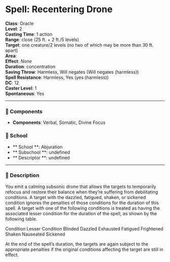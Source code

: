 
# Spell: Recentering Drone
**Class**: Oracle  
**Level**: 2  
**Casting Time**: 1 action  
**Range**: close (25 ft. + 2 ft./5 levels)  
**Target**: one creature/2 levels (no two of which may be more than 30 ft. apart)  
**Area**:   
**Effect**: _None_  
**Duration**: concentration  
**Saving Throw**: Harmless, Will negates (Will negates (harmless))  
**Spell Resistance**: Harmless, Yes (yes (harmless))  
**DC**: 12  
**Caster Level**: 1  
**Spontaneous**: Yes

---

### 🔮 Components
- **Components**: Verbal, Somatic, Divine Focus

### 🏫 School
- ** School **: Abjuration
- ** Subschool **: undefined
- ** Descriptor **: undefined
---

### 📜 Description
You emit a calming subsonic drone that allows the targets to temporarily refocus and restore their balance when they’re suffering from debilitating conditions. A target with the dazzled, fatigued, shaken, or sickened condition ignores the penalties of those conditions for the duration of this spell. A target with one of the following conditions is treated as having the associated lesser condition for the duration of the spell, as shown by the following table.

Condition Lesser Condition
Blinded      Dazzled
Exhausted   Fatigued
Frightened   Shaken
Nauseated   Sickened

At the end of the spell’s duration, the targets are again subject to the appropriate penalties if the original conditions affecting the target are still in effect.
